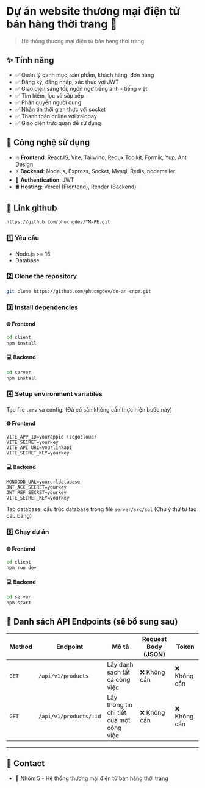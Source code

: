 # Dự án website thương mại điện tử bán hàng thời trang 🚀

> Hệ thống thương mại điện tử bán hàng thời trang

## ✨ Tính năng

- ✅ Quản lý danh mục, sản phẩm, khách hàng, đơn hàng
- ✅ Đăng ký, đăng nhập, xác thực với JWT
- ✅ Giao diện sáng tối, ngôn ngữ tiếng anh - tiếng việt
- ✅ Tìm kiếm, lọc và sắp xếp
- ✅ Phân quyền người dùng
- ✅ Nhắn tin thời gian thực với socket
- ✅ Thanh toán online với zalopay
- ✅ Giao diện trực quan dễ sử dụng

## 🔧 Công nghệ sử dụng

- 🔥 **Frontend**: ReactJS, Vite, Tailwind, Redux Toolkit, Formik, Yup, Ant Design
- ⚡ **Backend**: Node.js, Express, Socket, Mysql, Redis, nodemailer
- 🔗 **Authentication**: JWT
- 🛢 **Hosting**: Vercel (Frontend), Render (Backend)

## 📎 Link github

```sh
https://github.com/phucngdev/TM-FE.git
```

### 1️⃣ **Yêu cầu**

- Node.js >= 16
- Database

### 2️⃣ **Clone the repository**

```sh
git clone https://github.com/phucngdev/do-an-cnpm.git
```

### 3️⃣ **Install dependencies**

#### 🌐 **Frontend**

```sh
cd client
npm install
```

#### 💻 **Backend**

```sh
cd server
npm install
```

### 4️⃣ **Setup environment variables**

Tạo file `.env` và config: (Đã có sẵn không cần thực hiện bước này)

#### 🌐 **Frontend**

```
VITE_APP_ID=yourappid (zegocloud)
VITE_SECRET=yourkey
VITE_API_URL=yourlinkapi
VITE_SECRET_KEY=yourkey
```

#### 💻 **Backend**

```
MONGODB_URL=yoururldatabase
JWT_ACC_SECRET=yourkey
JWT_REF_SECRET=yourkey
VITE_SECRET_KEY=yourkey
```

Tạo database: cấu trúc database trong file `server/src/sql` (Chú ý thứ tự tạo các bảng)

### 5️⃣ **Chạy dự án**

#### 🌐 **Frontend**

```sh
cd client
npm run dev
```

#### 💻 **Backend**

```sh
cd server
npm start
```

## 📌 Danh sách API Endpoints (sẽ bổ sung sau)

| Method | Endpoint               | Mô tả                                    | Request Body (JSON) | Token        |
| ------ | ---------------------- | ---------------------------------------- | ------------------- | ------------ |
| `GET`  | `/api/v1/products`     | Lấy danh sách tất cả công việc           | ❌ Không cần        | ❌ Không cần |
| `GET`  | `/api/v1/products/:id` | Lấy thông tin chi tiết của một công việc | ❌ Không cần        | ❌ Không cần |

---

## 📩 Contact

- 📌 Nhóm 5 - Hệ thống thương mại điện tử bán hàng thời trang
